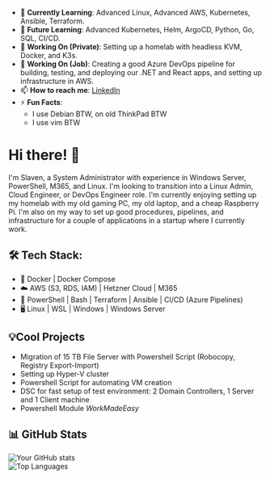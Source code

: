 - 🌱 **Currently Learning**: Advanced Linux, Advanced AWS, Kubernetes, Ansible, Terraform.
- 📖 **Future Learning**: Advanced Kubernetes, Helm, ArgoCD, Python, Go, SQL, CI/CD.
- 🚀 **Working On (Private)**: Setting up a homelab with headless KVM, Docker, and K3s.
- 🚀 **Working On (Job)**: Creating a good Azure DevOps pipeline for building, testing, and deploying our .NET and React apps, and setting up infrastructure in AWS.
- 📫 **How to reach me**: [LinkedIn](https://www.linkedin.com/in/slaven1gugolj)
- ⚡ **Fun Facts**:
  - I use Debian BTW, on old ThinkPad BTW
  - I use vim BTW   


# Hi there! 👋

I'm Slaven, a System Administrator with experience in Windows Server, PowerShell, M365, and Linux. I'm looking to transition into a Linux Admin, Cloud Engineer, or DevOps Engineer role. I'm currently enjoying setting up my homelab with my old gaming PC, my old laptop, and a cheap Raspberry Pi. I'm also on my way to set up good procedures, pipelines, and infrastructure for a couple of applications in a startup where I currently work.

## 🛠️ Tech Stack:

- 🐳 Docker | Docker Compose
- ☁️ AWS (S3, RDS, IAM) | Hetzner Cloud | M365
- 🔧 PowerShell | Bash | Terraform | Ansible | CI/CD (Azure Pipelines)
- 🖥️ Linux | WSL | Windows | Windows Server

## 💡Cool Projects

- Migration of 15 TB File Server with Powershell Script (Robocopy, Registry Export-Import)
- Setting up Hyper-V cluster
- Powershell Script for automating VM creation
- DSC for fast setup of test environment: 2 Domain Controllers, 1 Server and 1 Client machine
- Powershell Module _WorkMadeEasy_ 

## 📊 GitHub Stats  
![Your GitHub stats](https://github-readme-stats.vercel.app/api?username=slaveng22&show_icons=true&theme=tokyonight)  
![Top Languages](https://github-readme-stats.vercel.app/api/top-langs/?username=slaveng22&layout=compact&theme=tokyonight)  


<!--
**slaveng22/slaveng22** is a ✨ _special_ ✨ repository because its `README.md` (this file) appears on your GitHub profile.
-->
